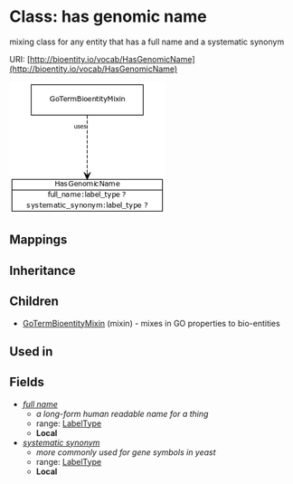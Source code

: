 # Class: has genomic name


mixing class for any entity that has a full name and a systematic synonym

URI: [http://bioentity.io/vocab/HasGenomicName](http://bioentity.io/vocab/HasGenomicName)

![img](images/HasGenomicName.png)
## Mappings

## Inheritance

## Children

 * [GoTermBioentityMixin](GoTermBioentityMixin.md) (mixin)  - mixes in GO properties to bio-entities
## Used in

## Fields

 * _[full name](full_name.md)_
    * _a long-form human readable name for a thing_
    * range: [LabelType](LabelType.md)
    * __Local__
 * _[systematic synonym](systematic_synonym.md)_
    * _more commonly used for gene symbols in yeast_
    * range: [LabelType](LabelType.md)
    * __Local__
